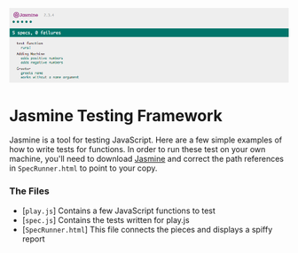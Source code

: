 ![image](jasmine-screen.png)

# Jasmine Testing Framework

Jasmine is a tool for testing JavaScript. Here are a few simple examples of how to write tests for functions. In order to run these test on your own machine, you'll need to download [Jasmine](http://jasmine.github.io/2.3/introduction.html) and correct the path references in `SpecRunner.html` to point to your copy.

### The Files

* [`play.js`] Contains a few JavaScript functions to test
* [`spec.js`] Contains the tests written for play.js
* [`SpecRunner.html`] This file connects the pieces and displays a spiffy report

